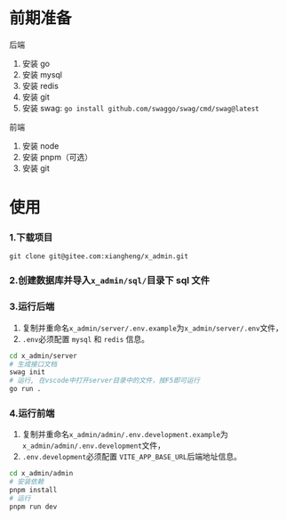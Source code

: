 # 前期准备

后端
1. 安装 go
2. 安装 mysql
3. 安装 redis
4. 安装 git
5. 安装 swag: `go install github.com/swaggo/swag/cmd/swag@latest`

前端
1. 安装 node
2. 安装 pnpm（可选）
3. 安装 git


# 使用

### 1.下载项目

```
git clone git@gitee.com:xiangheng/x_admin.git
```

### 2.创建数据库并导入`x_admin/sql/`目录下 sql 文件

### 3.运行后端
1. 复制并重命名`x_admin/server/.env.example`为`x_admin/server/.env`文件，
2. `.env`必须配置 `mysql` 和 `redis` 信息。
```bash
cd x_admin/server
# 生成接口文档
swag init
# 运行, 在vscode中打开server目录中的文件，按F5即可运行
go run .

```

### 4.运行前端
1. 复制并重命名`x_admin/admin/.env.development.example`为`x_admin/admin/.env.development`文件，
2. `.env.development`必须配置 `VITE_APP_BASE_URL`后端地址信息。

```bash
cd x_admin/admin
# 安装依赖
pnpm install
# 运行
pnpm run dev
```